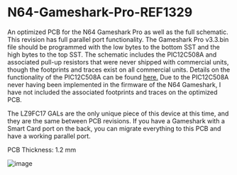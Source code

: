 # N64-Gameshark-Pro-REF1329
An optimized PCB for the N64 Gameshark Pro as well as the full schematic. This revision has full parallel port functionality. The Gameshark Pro v3.3.bin file should be programmed with the low bytes to the bottom SST and the high bytes to the top SST. The schematic includes the PIC12C508A and associated pull-up resistors that were never shipped with commercial units, though the footprints and traces exist on all commercial units. Details on the functionality of the PIC12C508A can be found [here.](https://github.com/parasyte/picard) Due to the PIC12C508A never having been implemented in the firmware of the N64 Gameshark, I have not included the associated footprints and traces on the optimized PCB.

The LZ9FC17 GALs are the only unique piece of this device at this time, and they are the same between PCB revisions. If you have a Gameshark with a Smart Card port on the back, you can migrate everything to this PCB and have a working parallel port. 

PCB Thickness: 1.2 mm

![image](https://github.com/Modman/N64-Gameshark-Pro-REF1329/blob/main/REF1329-GS.png)
